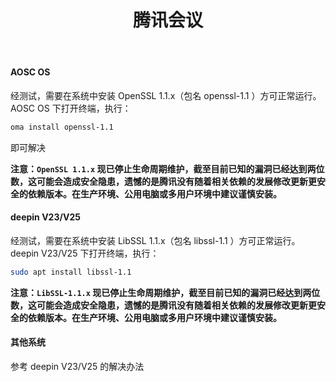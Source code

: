 ﻿---
id: 1053
title: "腾讯会议"
weight: 1053
version: "3.19.2.400"
updateTime: "2024-12-18T08:49:39"
debName: "http://app.loongapps.cn:8090/upload/file/TencentMeeting_0300000000_3.19.2.400_loongarch64_default.publish.officialwebsite.deb"
debSize: "135.9 MB"
command: "/opt/wemeet/wemeetapp.sh"
compatibility: 2
---

#### AOSC OS

经测试，需要在系统中安装 OpenSSL 1.1.x（包名 openssl-1.1 ）方可正常运行。 AOSC OS 下打开终端，执行：

```bash
oma install openssl-1.1
```

即可解决

**注意：`OpenSSL 1.1.x` 现已停止生命周期维护，截至目前已知的漏洞已经达到两位数，这可能会造成安全隐患，遗憾的是腾讯没有随着相关依赖的发展修改更新更安全的依赖版本。在生产环境、公用电脑或多用户环境中建议谨慎安装。**

#### deepin V23/V25

经测试，需要在系统中安装 LibSSL 1.1.x（包名 libssl-1.1 ）方可正常运行。
deepin V23/V25 下打开终端，执行：

```bash
sudo apt install libssl-1.1
```

**注意：`LibSSL-1.1.x` 现已停止生命周期维护，截至目前已知的漏洞已经达到两位数，这可能会造成安全隐患，遗憾的是腾讯没有随着相关依赖的发展修改更新更安全的依赖版本。在生产环境、公用电脑或多用户环境中建议谨慎安装。**

#### 其他系统

参考 deepin V23/V25 的解决办法

